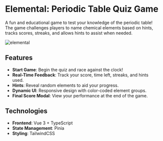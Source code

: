 # Elemental: Periodic Table Quiz Game

A fun and educational game to test your knowledge of the periodic table! The game challenges players to name chemical elements based on hints, tracks scores, streaks, and allows hints to assist when needed.

![elemental](https://github.com/user-attachments/assets/3f642185-5508-4d35-898f-f8a2aa31728e)

## Features

- **Start Game**: Begin the quiz and race against the clock!
- **Real-Time Feedback**: Track your score, time left, streaks, and hints used.
- **Hints**: Reveal random elements to aid your progress.
- **Dynamic UI**: Responsive design with color-coded element groups.
- **Final Score Modal**: View your performance at the end of the game.

## Technologies

- **Frontend**: Vue 3 + TypeScript
- **State Management**: Pinia
- **Styling**: TailwindCSS
